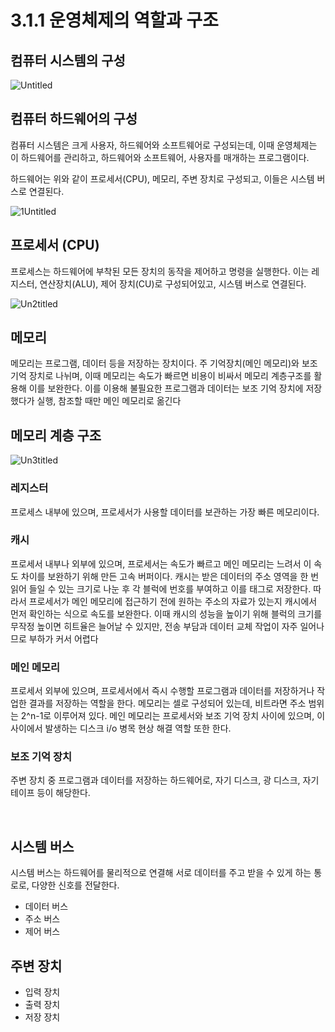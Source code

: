 # 3.1.1 운영체제의 역할과 구조


## 컴퓨터 시스템의 구성
![Untitled](https://github.com/sxunea/CS-Study/assets/81434152/1efa49e7-5cb2-48ea-bc28-d3d938de7c02)

## 컴퓨터 하드웨어의 구성



컴퓨터 시스템은 크게 사용자, 하드웨어와 소프트웨어로 구성되는데, 이때 운영체제는 이 하드웨어를 관리하고, 하드웨어와 소프트웨어, 사용자를 매개하는 프로그램이다. 

하드웨어는 위와 같이 프로세서(CPU), 메모리, 주변 장치로 구성되고, 이들은 시스템 버스로 연결된다. 


![1Untitled](https://github.com/sxunea/CS-Study/assets/81434152/42b438a2-211e-40a8-bcc3-7f762a17e441)

## 프로세서 (CPU)


프로세스는 하드웨어에 부착된 모든 장치의 동작을 제어하고 명령을 실행한다. 이는 레지스터, 연산장치(ALU), 제어 장치(CU)로 구성되어있고, 시스템 버스로 연결된다. 

![Un2titled](https://github.com/sxunea/CS-Study/assets/81434152/3ed3c911-869e-4271-8be5-519209290c43)

## 메모리



메모리는 프로그램, 데이터 등을 저장하는 장치이다. 주 기억장치(메인 메모리)와 보조 기억 장치로 나뉘며, 이때 메모리는 속도가 빠르면 비용이 비싸서 메모리 계층구조를 활용해 이를 보완한다. 이를 이용해 불필요한 프로그램과 데이터는 보조 기억 장치에 저장했다가 실행, 참조할 때만 메인 메모리로 옮긴다

## 메모리 계층 구조


![Un3titled](https://github.com/sxunea/CS-Study/assets/81434152/5f9bb189-8170-40b6-9a4c-ee6594babdc9)

### 레지스터

프로세스 내부에 있으며, 프로세서가 사용할 데이터를 보관하는 가장 빠른 메모리이다. 

### 캐시

프로세서 내부나 외부에 있으며, 프로세서는 속도가 빠르고 메인 메모리는 느려서 이 속도 차이를 보완하기 위해 만든 고속 버퍼이다. 캐시는 받은 데이터의 주소 영역을 한 번 읽어 들일 수 있는 크기로 나눈 후 각 블럭에 번호를 부여하고 이를 태그로 저장한다. 따라서 프로세서가 메인 메모리에 접근하기 전에 원하는 주소의 자료가 있는지 캐시에서 먼저 확인하는 식으로 속도를 보완한다. 이때 캐시의 성능을 높이기 위해 블럭의 크기를 무작정 높이면 히트율은 늘어날 수 있지만, 전송 부담과 데이터 교체 작업이 자주 일어나므로 부하가 커서 어렵다

### 메인 메모리

프로세서 외부에 있으며, 프로세서에서 즉시 수행할 프로그램과 데이터를 저장하거나 작업한 결과를 저장하는 역할을 한다. 메모리는 셀로 구성되어 있는데, 비트라면 주소 범위는 2^n-1로 이루어져 있다. 메인 메모리는 프로세서와 보조 기억 장치 사이에 있으며, 이 사이에서 발생하는 디스크 i/o 병목 현상 해결 역할 또한 한다. 

### 보조 기억 장치

주변 장치 중 프로그램과 데이터를 저장하는 하드웨어로, 자기 디스크, 광 디스크, 자기 테이프 등이 해당한다.

<br>

## 시스템 버스



시스템 버스는 하드웨어를 물리적으로 연결해 서로 데이터를 주고 받을 수 있게 하는 통로로, 다양한 신호를 전달한다. 

- 데이터 버스
- 주소 버스
- 제어 버스

## 주변 장치



- 입력 장치
- 출력 장치
- 저장 장치
